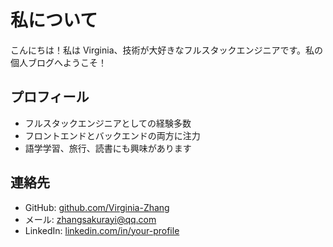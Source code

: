 # 私について

こんにちは！私は Virginia、技術が大好きなフルスタックエンジニアです。私の個人ブログへようこそ！

## プロフィール

- フルスタックエンジニアとしての経験多数
- フロントエンドとバックエンドの両方に注力
- 語学学習、旅行、読書にも興味があります

## 連絡先

- GitHub: [github.com/Virginia-Zhang](https://github.com/Virginia-Zhang)
- メール: zhangsakurayi@qq.com
- LinkedIn: [linkedin.com/in/your-profile](https://linkedin.com/in/your-profile)
